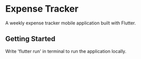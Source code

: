# Expense Tracker

A weekly expense tracker mobile application built with Flutter.

## Getting Started

Write 'flutter run' in terminal to run the application locally.

